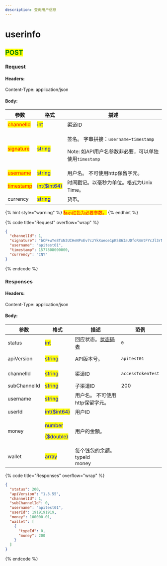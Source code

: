 ```yaml
---
description: 查询用户信息
---
```


# userinfo

## <mark style="color:green;">POST</mark>

### **Request**

#### Headers:

Content-Type: application/json

#### Body:

| 参数                                        | 格式                                           | 描述                                                                                                     |
| ----------------------------------------- | -------------------------------------------- | ------------------------------------------------------------------------------------------------------ |
| <mark style="color:red;">channelId</mark> | <mark style="color:blue;">int</mark>         | 渠道ID                                                                                                   |
| <mark style="color:red;">signature</mark> | <mark style="color:blue;">string</mark>      | <p>签名。 字串拼接：<code>username+timestamp</code> </p><p>Note: 如API用户名参数非必要，可以单独使用<code>timestamp</code></p> |
| <mark style="color:red;">username</mark>  | <mark style="color:blue;">string</mark>      | 用户名。 不可使用http保留字元。                                                                                     |
| <mark style="color:red;">timestamp</mark> | <mark style="color:blue;">int($int64)</mark> | 时间戳记。以毫秒为单位。格式为Unix Time。                                                                              |
| currency                                  | <mark style="color:blue;">string</mark>      | 货币。                                                                                                    |

{% hint style="warning" %}
<mark style="color:red;">标示红色为必要参数。</mark>
{% endhint %}

{% code title="Request" overflow="wrap" %}
```json
{
  "channelId": 1,
  "signature": "bCP+wYe8TxN3UIHeNPxEv7czYkXueoe1pKSB6IaUDfoR4mtFYcJl3rNFk8Uz84XAHfeD3mNE+p4gECOVw2JxxQ==",
  "username": "apitest01",
  "timestamp": 1577808000000,
  "currency": "CNY"
}
```
{% endcode %}

### **Responses**

#### Headers:

Content-Type: application/json

#### Body:

<table><thead><tr><th>参数</th><th>格式</th><th>描述</th><th data-hidden>范例</th></tr></thead><tbody><tr><td>status</td><td><mark style="color:blue;">int</mark></td><td>回应状态。<a href="../../ebet-zhuang-tai-ma.md">状态码表</a></td><td><pre><code>0
</code></pre></td></tr><tr><td>apiVersion</td><td><mark style="color:blue;">string</mark></td><td>API版本号。</td><td><pre><code>apitest01
</code></pre></td></tr><tr><td>channelId</td><td><mark style="color:blue;">string</mark></td><td>渠道ID</td><td><pre><code>accessTokenTest
</code></pre></td></tr><tr><td>subChannelId</td><td><mark style="color:blue;">string</mark></td><td>子渠道ID</td><td>200</td></tr><tr><td>username</td><td><mark style="color:blue;">string</mark></td><td>用户名。 不可使用http保留字元。</td><td></td></tr><tr><td>userId</td><td><mark style="color:blue;">int($int64)</mark></td><td>用户ID</td><td></td></tr><tr><td>money</td><td><p><mark style="color:blue;">number</mark></p><p><mark style="color:blue;">($double)</mark></p></td><td>用户的金額。</td><td></td></tr><tr><td>wallet</td><td><mark style="color:blue;">array</mark></td><td>每个钱包的余额。<br>typeId<br>money</td><td></td></tr></tbody></table>

{% code title="Responses" overflow="wrap" %}
```json
{
  "status": 200,
  "apiVersion": "1.3.55",
  "channelId": 1,
  "subChannelId": 0,
  "username": "apitest01",
  "userId": 1919191919,
  "money": 100000.01,
  "wallet": [
    {
      "typeId": 0,
      "money": 200
    }
  ]
}
```
{% endcode %}
